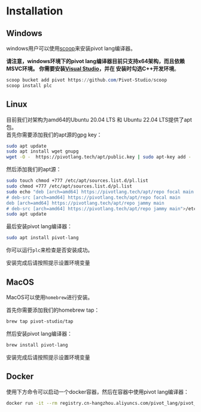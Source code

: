 # Installation



## Windows

windows用户可以使用[scoop](https://scoop.sh/)来安装pivot lang编译器。

**请注意，windows环境下的pivot lang编译器目前只支持x64架构，而且依赖MSVC环境。
你需要安装[Visual Studio](https://visualstudio.microsoft.com/zh-hans/)，并在
安装时勾选C++开发环境**。

```powershell
scoop bucket add pivot https://github.com/Pivot-Studio/scoop
scoop install plc
```


## Linux

目前我们对架构为amd64的Ubuntu 20.04 LTS 和 Ubuntu 22.04 LTS提供了apt包。  
首先你需要添加我们的apt源的gpg key：
```bash
sudo apt update
sudo apt install wget gnupg
wget -O -  https://pivotlang.tech/apt/public.key | sudo apt-key add -
```
然后添加我们的apt源：
```bash
sudo touch chmod +777 /etc/apt/sources.list.d/pl.list
sudo chmod +777 /etc/apt/sources.list.d/pl.list
sudo echo "deb [arch=amd64] https://pivotlang.tech/apt/repo focal main
# deb-src [arch=amd64] https://pivotlang.tech/apt/repo focal main
deb [arch=amd64] https://pivotlang.tech/apt/repo jammy main
# deb-src [arch=amd64] https://pivotlang.tech/apt/repo jammy main">/etc/apt/sources.list.d/pl.list
sudo apt update
```
最后安装pivot lang编译器：
```bash
sudo apt install pivot-lang
```
你可以运行`plc`来检查是否安装成功。  

安装完成后请按照提示设置环境变量


## MacOS

MacOS可以使用`homebrew`进行安装。  

首先你需要添加我们的homebrew tap：
```bash
brew tap pivot-studio/tap
```

然后安装pivot lang编译器：
```bash
brew install pivot-lang
```

安装完成后请按照提示设置环境变量

## Docker


使用下方命令可以启动一个docker容器，然后在容器中使用pivot lang编译器：
```bash
docker run -it --rm registry.cn-hangzhou.aliyuncs.com/pivot_lang/pivot_lang:latest /bin/bash
```
